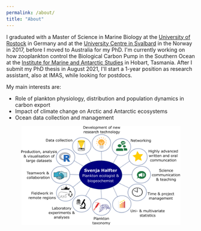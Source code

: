 ```yaml
---
permalink: /about/
title: "About"
---
```



I graduated with a Master of Science in Marine Biology at the [University of Rostock](https://www.uni-rostock.de/en/) in Germany and at the [University Centre in Svalbard](unis.no) in the Norway in 2017, before I moved to Australia for my PhD. I'm currently working on how zooplankton control the Biological Carbon Pump in the Southern Ocean at the [Institute for Marine and Antarctic Studies](https://www.imas.utas.edu.au/) in Hobart, Tasmania. After I submit my PhD thesis in August 2021, I'll start a 1-year position as research assistant, also at IMAS, while looking for postdocs. 

My main interests are:
- Role of plankton physiology, distribution and population dynamics in carbon export
- Impact of climate change on Arctic and Antarctic ecosystems
- Ocean data collection and management


<figure>
  <img src="/assets/images/Infographic_new.png" alt="">
</figure>
